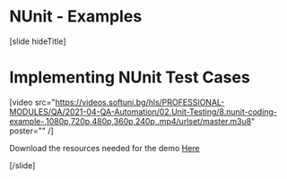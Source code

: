 # NUnit - Examples

[slide hideTitle]

# Implementing NUnit Test Cases

[video src="https://videos.softuni.bg/hls/PROFESSIONAL-MODULES/QA/2021-04-QA-Automation/02.Unit-Testing/8.nunit-coding-example-,1080p,720p,480p,360p,240p,.mp4/urlset/master.m3u8" poster="" /]

Download the resources needed for the demo [Here](https://videos.softuni.org/resources/QA-Automation/Unit-Testing/Unit-Testing-Collection-Resources.zip)





[/slide]